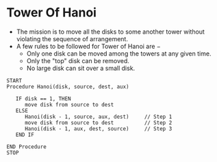 # Tower Of Hanoi

- The mission is to move all the disks to some another tower without violating the sequence of arrangement. 
- A few rules to be followed for Tower of Hanoi are −
  - Only one disk can be moved among the towers at any given time.
  - Only the "top" disk can be removed.
  - No large disk can sit over a small disk.

```
START
Procedure Hanoi(disk, source, dest, aux)

   IF disk == 1, THEN
      move disk from source to dest             
   ELSE
      Hanoi(disk - 1, source, aux, dest)     // Step 1
      move disk from source to dest          // Step 2
      Hanoi(disk - 1, aux, dest, source)     // Step 3
   END IF
   
END Procedure
STOP
```




